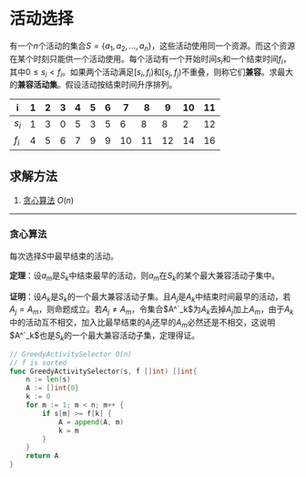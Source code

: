 # 活动选择

有一个$n$个活动的集合$S=\{a_1, a_2, ...,a_n\}$，这些活动使用同一个资源。而这个资源在某个时刻只能供一个活动使用。每个活动有一个开始时间$s_i$和一个结束时间$f_i$，其中$0\le s_i \lt f_i$。如果两个活动满足$[s_i, f_i)$和$[s_j, f_j)$不重叠，则称它们**兼容**。求最大的**兼容活动集**。假设活动按结束时间升序排列。

| i     | 1    | 2    | 3    | 4    | 5    | 6    | 7    | 8    | 9    | 10   | 11   |
| ----- | ---- | ---- | ---- | ---- | ---- | ---- | ---- | ---- | ---- | ---- | ---- |
| $s_i$ | 1    | 3    | 0    | 5    | 3    | 5    | 6    | 8    | 8    | 2    | 12   |
| $f_i$ | 4    | 5    | 6    | 7    | 9    | 9    | 10   | 11   | 12   | 14   | 16   |

## 求解方法

1. [贪心算法](../算法与分析技术/贪心算法.md) $O(n)$ 

---

### 贪心算法

每次选择$S$中最早结束的活动。

**定理**：设$a_m$是$S_k$中结束最早的活动，则$a_m$在$S_k$的某个最大兼容活动子集中。

**证明**：设$A_k$是$S_k$的一个最大兼容活动子集。且$A_j$是$A_k$中结束时间最早的活动，若$A_j=A_m$，则命题成立。若$A_j\ne A_m$，令集合$A^`_k$为$A_k$去掉$A_j$加上$A_m$，由于$A_k$中的活动互不相交，加入比最早结束的$A_j$还早的$A_m$必然还是不相交，这说明$A^`_k$也是$S_k$的一个最大兼容活动子集，定理得证。

```go
// GreedyActivitySelector O(n)
// f is sorted
func GreedyActivitySelector(s, f []int) []int{
	n := len(s)
	A := []int{0}
	k := 0
	for m := 1; m < n; m++ {
		if s[m] >= f[k] {
			A = append(A, m)
			k = m
		}
	}
	return A
}
```


